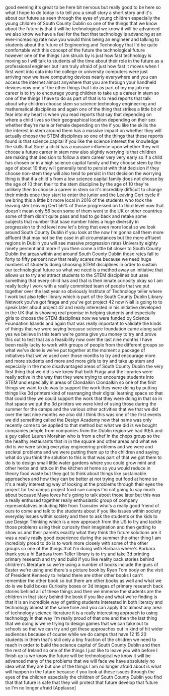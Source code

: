 
good evening it&#39;s great to be here
bit nervous but really good to be here
so what I hope to do today is to tell
you a small story a short story and it&#39;s
about our future as seen through the
eyes of young children especially the
young children of South County Dublin so
one of the things that we know about the
future is that it will be technological
we know it will be advanced we also know
we have a feel for the fact that
technology is advancing at an
ever-increasing rate now you would think
being an engineer and talking to
students about the future of Engineering
and Technology that I&#39;d be quite
comfortable with this concept of the
future the technological future however
one of the things I am struck by is just
how fast technology is moving so I will
talk to students all the time about
their role in the future as a
professional engineer but I am truly
afraid of just how fast it moves when I
first went into cata into the college or
university computers were just arriving
now we have computing devices nearly
everywhere and you can access the
internet almost anywhere that you are
through your handheld devices now one of
the other things that I do
as part of my my job my career is to try
to encourage young children to take up a
career in stem so one of the things I
have to do as part of that is to read
reports that talk about why children
choose stem so science technology
engineering and mathematical disciplines
and again one of the thing that strikes
a little bit of fear into my heart is
when you read reports that say that
depending on where a child lives so
their geographical location depending on
their sex whether they&#39;re male or female
depending on the if you like the skills
the the interest in stem around them has
a massive impact on whether they will
actually choose the STEM disciplines so
one of the things that these reports
found is that science capital if you
like the science interest the knowledge
the skills that Sorel
a child has a massive influence upon
whether they will choose a future career
in stem
now also slightly worrying is that
children are making that decision to
follow a stem career very very early so
if a child has chosen or in a high
science capital family and they choose
stem by the age of about 10 they will
generally tend to persist with that
decision if they choose non-stem they
will also tend to persist in that
decision the worrying thing is that if a
child&#39;s from a low science capital
family does not choose by the age of 10
then their to the stem discipline by the
age of 10 they&#39;re unlikely then to
choose a career in stem so it&#39;s
incredibly difficult to change their
minds once they start to enter the
junior and the Leaving Cert cycle if we
bring this a little bit more local in
2016 of the students who took the
leaving ster Leaving Cert 56% of those
progressed on to third level now that
doesn&#39;t mean only 56 been some of them
went to the UK or other countries some
of them didn&#39;t quite pass and had to go
back and retake some subjects that
number that base number hides a huge
diversity in progression to third level
now let&#39;s bring that even more local so
we look around South County Dublin if
you look at the now I&#39;m gonna call them
more affluent that may not be the case
in all circumstances but the more
affluent regions in Dublin you will see
massive progression rates University
eighty ninety percent and more if you
then come a little bit closer to South
County Dublin the areas within and
around South County Dublin those rates
fall to forty to fifty percent now that
really scares me because we need huge
numbers of students doing choosing STEM
disciplines in order to sustain our
technological future so what we need is
a method away an initiative that allows
us to try and attract students to the
STEM disciplines but uses something that
every child has and that is their innate
curiosity okay so I am really lucky I
work with a really committed team of
people that we put
together over the last year so obviously
Institute of Technology teller where I
work but also teller library which is
part of the South County Dublin Library
Network
you&#39;ve got firaga and you&#39;ve got project
42 now Niall is going to to speak later
about project 42 and really interested
in his initiative developed in the UK
that is showing real promise in helping
students and especially girls to choose
the STEM disciplines now we were funded
by Science Foundation Islands and again
that was really important to validate
the kinds of things that we were saying
because science foundation came along
said yes we believe in this team we&#39;re
gonna give you money to try and prove
this out to test that as a feasibility
now over the last nine months I have
been really lucky to work with groups of
people from the different groups so what
we&#39;ve done is we&#39;ve put together at the
moment a package of initiatives that
we&#39;ve used over those months to try and
encourage more and more students and
more and more girls to try and take up
stem and especially in the more
disadvantaged areas of South County
Dublin the very first thing that we did
is we knew that both Fraga and the
libraries were really active in the way
that they were trying to encourage
students into STEM and especially in
areas of Clondalkin Clondalkin
so one of the first things we want to do
was to support the work they were doing
by putting things like 3d printers kind
of rearranging their digital learning
space so that that could they we could
support the work that they were doing in
that so in that space we put the 3d
printers we were kind of using those
during the summer for the camps and the
various other activities that we that we
did over the last nine months we also
did I think this was one of the first
events we did something called the
Design Academy now that name was only
recently come to be applied to that
method but what we did is we bought
companies people from companies from the
Dublin region we had IKEA and a guy
called Lauren Morahan who is from a chef
in the chops group so the the healthy
restaurants that in in the square and
other areas and what we did is we were
taking everyday engineering problems and
we were and societal problems and we
were putting them up to the children and
saying what do you think the solution to
this is that was part of that
we got them to do is to design small
little water gardens where you could
grow mint and other herbs and lettuce in
the kitchen at home so you would reduce
in theory food waste but they got to
think about things like sustainable
approaches and how they can be better at
not trying out food at home so it&#39;s a
really interesting way of looking at the
problems through their eyes the project
for tea camps project food sue camps I&#39;m
not going to say much about because Maya
loves he&#39;s going to talk about those
later but this was a really enthused
together really enthusiastic group of
company representatives including Nile
from Transdev who&#39;s a really good friend
of ours to come and talk to the students
about if you like issues within society
everyday issues within society and then
to ask the students or the kids to use
Design Thinking which is a new approach
from the US to try and tackle those
problems using their curiosity their
imagination and then getting to show us
and their parents exactly what they
think the future solutions are it was a
really really good experience during the
summer the other thing I am incredibly
proud to do is to work more closely with
some of the other groups so one of the
things that I&#39;m doing with Barbara
where&#39;s Barbara thank you a hi Barbara
trom Teller library is to try and take
3d printing primary research and try and
build if you like reality back stories
behind children&#39;s literature so we&#39;re
using a number of books include the guns
of Easter we&#39;re using and there&#39;s a
picture book by Ryan Tom body on the
visit of President Kennedy to Ireland
there are other other books I can&#39;t
remember the other book so but there are
other books as well and what we do is we
build boxes Curiosity boxes or 3d images
of primary research back stories behind
all of these things and then we immerse
the students are the children in that
story behind the book if you like and
what we&#39;re finding is that it is an
incredible way of getting students
interested in both literacy and
technology almost at the same time and
you can apply it to almost any area of
technology science literature it is a
really interesting approach to using
technology in that way I&#39;m really proud
of that one and then the last thing that
we
doing is we&#39;re trying to design games
that we can take out to schools so that
we can try and get these approaches out
in kind of hit wider audiences because
of course while we do camps that have 12
15 20 students in them that&#39;s still only
a tiny fraction of the children we need
to reach in order to build the science
capital of South County Dublin and then
the rest of Ireland so one of the things
I just like to leave you with before I
finish up is we know the future will be
technological we know it will be
advanced many of the problems that we
will face we have absolutely no idea
what they are but one of the things I am
no longer afraid about is what will
happen in the future because if you look
at these issues through the eyes of the
children especially the children of
South County Dublin you find that that
future is safe that they will protect
that future develop that future so I&#39;m
no longer afraid
[Applause]
